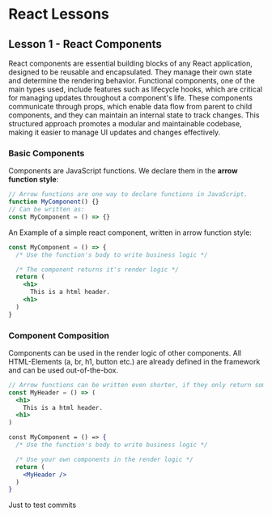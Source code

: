 # React Lessons

## Lesson 1 - React Components

React components are essential building blocks of any React application, designed to be reusable and encapsulated. They manage their own state and determine the rendering behavior. Functional components, one of the main types used, include features such as lifecycle hooks, which are critical for managing updates throughout a component's life. These components communicate through props, which enable data flow from parent to child components, and they can maintain an internal state to track changes. This structured approach promotes a modular and maintainable codebase, making it easier to manage UI updates and changes effectively.

### Basic Components
Components are JavaScript functions. We declare them in the **arrow function style**:
```jsx
// Arrow functions are one way to declare functions in JavaScript.
function MyComponent() {}
// Can be written as:
const MyComponent = () => {}
```

An Example of a simple react component, written in arrow function style:
```jsx
const MyComponent = () => {
  /* Use the function's body to write business logic */

  /* The component returns it's render logic */
  return (
    <h1>
      This is a html header.
    <h1>
  )
}
```

### Component Composition

Components can be used in the render logic of other components.
All HTML-Elements (a, br, h1, button etc.) are already defined in the framework and can be used out-of-the-box.
```jsx
// Arrow functions can be written even shorter, if they only return something
const MyHeader = () => (
  <h1>
    This is a html header.
  <h1>
)

const MyComponent = () => {
  /* Use the function's body to write business logic */

  /* Use your own components in the render logic */
  return (
    <MyHeader />
  )
}
```

Just to test commits
